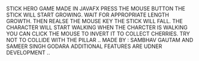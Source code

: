 STICK HERO GAME MADE IN JAVAFX
PRESS THE MOUSE BUTTON THE STICK WILL START GROWING.
WAIT FOR APPROPRIATE LENGTH GROWTH.
THEN REALSE THE MOUSE KEY THE STICK WILL FALL.
THE CHARACTER WILL START WALKING WHEN THE CHARCTER IS WALKING YOU CAN CLICK THE MOUSE TO INVERT IT TO COLLECT CHERRIES.
TRY NOT TO COLLIDE WITH THE PILLAR ..
MADE BY : SAMBHAV GAUTAM AND SAMEER SINGH GODARA
ADDITIONAL FEATURES ARE UDNER DEVELOPMENT ..
